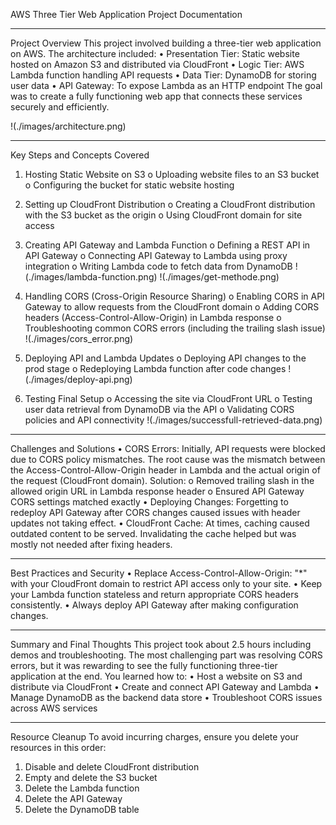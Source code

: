 AWS Three Tier Web Application Project Documentation
________________________________________
Project Overview
This project involved building a three-tier web application on AWS. The architecture included:
•	Presentation Tier: Static website hosted on Amazon S3 and distributed via CloudFront
•	Logic Tier: AWS Lambda function handling API requests
•	Data Tier: DynamoDB for storing user data
•	API Gateway: To expose Lambda as an HTTP endpoint
The goal was to create a fully functioning web app that connects these services securely and efficiently.

 
!(./images/architecture.png)
________________________________________

Key Steps and Concepts Covered
1.	Hosting Static Website on S3
o	Uploading website files to an S3 bucket
o	Configuring the bucket for static website hosting
2.	Setting up CloudFront Distribution
o	Creating a CloudFront distribution with the S3 bucket as the origin
o	Using CloudFront domain for site access
3.	Creating API Gateway and Lambda Function
o	Defining a REST API in API Gateway
o	Connecting API Gateway to Lambda using proxy integration
o	Writing Lambda code to fetch data from DynamoDB
!(./images/lambda-function.png) 
!(./images/get-methode.png)

4.	Handling CORS (Cross-Origin Resource Sharing)
o	Enabling CORS in API Gateway to allow requests from the CloudFront domain
o	Adding CORS headers (Access-Control-Allow-Origin) in Lambda response
o	Troubleshooting common CORS errors (including the trailing slash issue)
!(./images/cors_error.png)

5.	Deploying API and Lambda Updates
o	Deploying API changes to the prod stage
o	Redeploying Lambda function after code changes
!(./images/deploy-api.png) 

6.	Testing Final Setup
o	Accessing the site via CloudFront URL
o	Testing user data retrieval from DynamoDB via the API
o	Validating CORS policies and API connectivity
!(./images/successfull-retrieved-data.png) 

 ________________________________________
Challenges and Solutions
•	CORS Errors:
Initially, API requests were blocked due to CORS policy mismatches. The root cause was the mismatch between the Access-Control-Allow-Origin header in Lambda and the actual origin of the request (CloudFront domain).
Solution:
o	Removed trailing slash in the allowed origin URL in Lambda response header
o	Ensured API Gateway CORS settings matched exactly
•	Deploying Changes:
Forgetting to redeploy API Gateway after CORS changes caused issues with header updates not taking effect.
•	CloudFront Cache:
At times, caching caused outdated content to be served. Invalidating the cache helped but was mostly not needed after fixing headers.
________________________________________
Best Practices and Security
•	Replace Access-Control-Allow-Origin: "*" with your CloudFront domain to restrict API access only to your site.
•	Keep your Lambda function stateless and return appropriate CORS headers consistently.
•	Always deploy API Gateway after making configuration changes.
________________________________________
Summary and Final Thoughts
This project took about 2.5 hours including demos and troubleshooting. The most challenging part was resolving CORS errors, but it was rewarding to see the fully functioning three-tier application at the end.
You learned how to:
•	Host a website on S3 and distribute via CloudFront
•	Create and connect API Gateway and Lambda
•	Manage DynamoDB as the backend data store
•	Troubleshoot CORS issues across AWS services
________________________________________
Resource Cleanup
To avoid incurring charges, ensure you delete your resources in this order:
1.	Disable and delete CloudFront distribution
2.	Empty and delete the S3 bucket
3.	Delete the Lambda function
4.	Delete the API Gateway
5.	Delete the DynamoDB table

